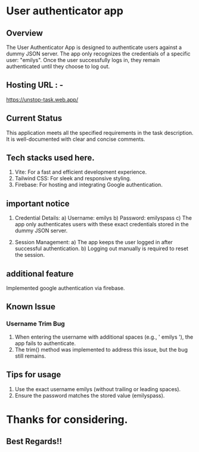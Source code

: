# User authenticator app

## Overview
The User Authenticator App is designed to authenticate users against a dummy JSON server. The app only recognizes the credentials of a specific user: "emilys". Once the user successfully logs in, they remain authenticated until they choose to log out.

## Hosting URL : - 
https://unstop-task.web.app/

## Current Status
This application meets all the specified requirements in the task description. It is well-documented with clear and concise comments.

## Tech stacks used here.
  1) Vite: For a fast and efficient development experience.
  2) Tailwind CSS: For sleek and responsive styling.
  3) Firebase: For hosting and integrating Google authentication.
     
## important notice
  1) Credential Details:
      a) Username: emilys
      b) Password: emilyspass
      c) The app only authenticates users with these exact credentials stored in the dummy JSON server.
  
  2) Session Management:
    a) The app keeps the user logged in after successful authentication.
    b) Logging out manually is required to reset the session.

## additional feature
Implemented google authentication via firebase. 


## Known Issue
  ### Username Trim Bug
  1) When entering the username with additional spaces (e.g., ' emilys '), the app fails to authenticate.
  2) The trim() method was implemented to address this issue, but the bug still remains.

## Tips for usage
1) Use the exact username emilys (without trailing or leading spaces).
2) Ensure the password matches the stored value (emilyspass).

# Thanks for considering. 
## Best Regards!!

